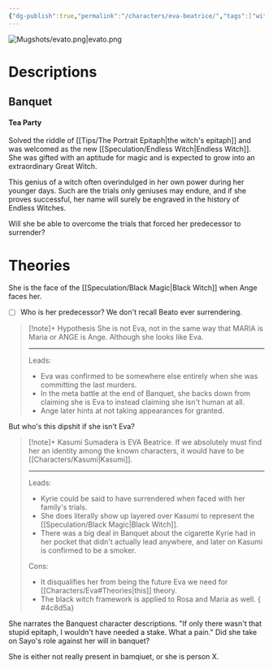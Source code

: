 ```yaml
---
{"dg-publish":true,"permalink":"/characters/eva-beatrice/","tags":["witch","ushiromiya"],"created":"2025-03-06T14:24:08.622+01:00","updated":"2025-03-29T15:21:39.515+01:00"}
---
```



![Mugshots/evato.png|evato.png](/img/user/Mugshots/evato.png)
# Descriptions

## Banquet
#### Tea Party

Solved the riddle of [[Tips/The Portrait Epitaph\|the witch's epitaph]] and was welcomed as the new [[Speculation/Endless Witch\|Endless Witch]].
She was gifted with an aptitude for magic and is expected to grow into an extraordinary Great Witch.

This genius of a witch often overindulged in her own power during her younger days.
Such are the trials only geniuses may endure, and if she proves successful, her name will surely be engraved in the history of Endless Witches.

Will she be able to overcome the trials that forced her predecessor to surrender?
# Theories

She is the face of the [[Speculation/Black Magic\|Black Witch]] when Ange faces her.

- [ ] Who is her predecessor? We don't recall Beato ever surrendering.

> [!note]+ Hypothesis
> She is not Eva, not in the same way that MARIA is Maria  or ANGE is Ange. Although she looks like Eva.
> 
> ---
> Leads:
> - Eva was confirmed to be somewhere else entirely when she was committing the last murders.
> - In the meta battle at the end of Banquet, she backs down from claiming she is Eva to instead claiming she isn't human at all.
> - Ange later hints at not taking appearances for granted.

But who's this dipshit if she isn't Eva?

> [!note]+ Kasumi Sumadera is EVA Beatrice.
> If we absolutely must find her an identity among the known characters, it would have to be [[Characters/Kasumi\|Kasumi]].
> 
> ---
> Leads:
> - Kyrie could be said to have surrendered when faced with her family's trials.
> - She does literally show up layered over Kasumi  to represent the [[Speculation/Black Magic\|Black Witch]].
> - There was a big deal in Banquet about the cigarette Kyrie had in her pocket that didn't actually lead anywhere, and later on Kasumi is confirmed to be a smoker.
> 
> Cons:
> - It disqualifies her from being the future Eva we need for [[Characters/Eva#Theories\|this]] theory.
> - The black witch framework is applied to Rosa and Maria as well.
{ #4c8d5a}








She narrates the Banquest character descriptions.
"If only there wasn't that stupid epitaph, I wouldn't have needed a stake. What a pain."
Did she take on Sayo's role against her will in banquet?

She is either not really present in bamqiuet, or she is person X.

